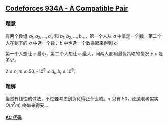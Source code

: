 ## [Codeforces 934A - A Compatible Pair](http://codeforces.com/problemset/problem/934/A)

### 题意

有两个数组 $a_1, a_2, \dots, a_n$ 和 $b_1, b_2, \dots, b_m$，第一个人从 $a$ 中拿走一个数，第二个人在剩下的 $a$ 中选一个数，$b$ 中也选一个数乘起来得到 $c$。

第一个人想让 $c$ 最小，第二个人想让 $c$ 最大，问两人都用最优策略的情况下 $c$ 是多少。

$2 \le n, m \le 50, -10^9 \le a_i, b_i \le 10^9$。

### 题解

当然有线性的做法，不过要考虑到负负得正什么的。$n$ 只有 50，还是老老实实 $O(n^2m)$ 枚举来得妥...

#### [AC 代码](https://github.com/TsReaper/Competitive-Programming/blob/master/codeforces/934A/sol.cpp)
